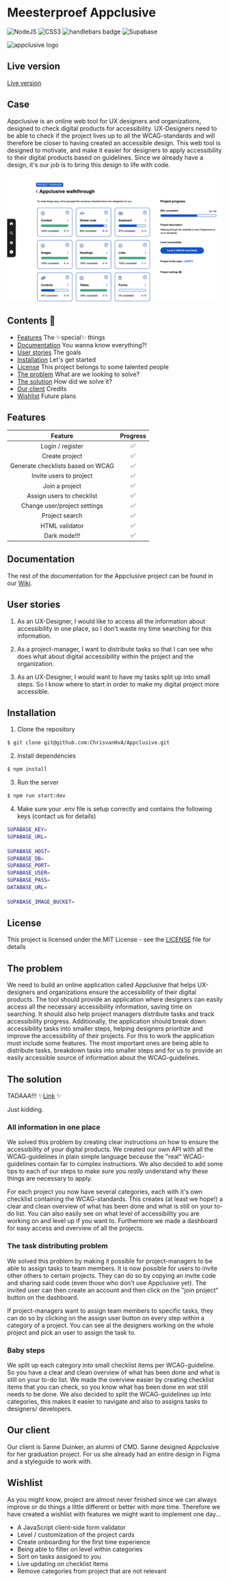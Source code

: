 # Meesterproef Appclusive

![NodeJS](https://img.shields.io/badge/node.js-6DA55F?style=for-the-badge&logo=node.js&logoColor=white)
![CSS3](https://img.shields.io/badge/css3-%231572B6.svg?style=for-the-badge&logo=css3&logoColor=white)
![handlebars badge](https://img.shields.io/badge/Handlebars.js-f0772b?style=for-the-badge&logo=handlebarsdotjs&logoColor=white)
![Supabase](https://img.shields.io/badge/Supabase-3ECF8E?style=for-the-badge&logo=supabase&logoColor=white)

![appclusive logo](https://github.com/ChrisvanHvA/Appclusive/assets/90341211/97bc65a3-8953-41f4-aa65-2936546a81ce)

## Live version

[Live version](https://appclusive-production.up.railway.app/landing)

## Case

Appclusive is an online web tool for UX designers and organizations, designed to check digital products for accessibility. UX-Designers need to be able to check if the project lives up to all the WCAG-standards and will therefore be closer to having created an accessible design. This web tool is designed to motivate, and make it easier for designers to apply accessibility to their digital products based on guidelines. Since we already have a design, it's our job is to bring this design to life with code.

![appclusive screen](https://github.com/ChrisvanHvA/Appclusive/blob/154bc6e014a18e5908a2101605e3c484d7af8795/public/images/ssreadme.png)

## Contents 📑

- [Features](https://github.com/ChrisvanHva/Appclusive#features) The ✨special✨ things
- [Documentation](https://github.com/ChrisvanHva/Appclusive#documentation) You wanna know everything?!
- [User stories](https://github.com/ChrisvanHva/Appclusive#user-stories) The goals
- [Installation](https://github.com/ChrisvanHva/Appclusive#installation) Let's get started
- [License](https://github.com/ChrisvanHva/Appclusive#license) This project belongs to some talented people
- [The problem](https://github.com/ChrisvanHva/Appclusive#the-problem) What are we looking to solve?
- [The solution](https://github.com/ChrisvanHva/Appclusive#the-solution) How did we solve it?
- [Our client](https://github.com/ChrisvanHva/Appclusive#our-client) Credits
- [Wishlist](https://github.com/ChrisvanHva/Appclusive#wishlist) Future plans

## Features

|               Feature             | Progress |
| :-------------------------------: | :------: |
| Login / register                  |    ✅    |
| Create project                    |    ✅    |
| Generate checklists based on WCAG |    ✅    |
| Invite users to project           |    ✅    |
| Join a project                    |    ✅    |
| Assign users to checklist         |    ✅    |
| Change user/project settings      |    ✅    |
| Project search                    |    ✅    |
| HTML validator                    |    ✅    |
| Dark mode!!!                      |    ✅    |

## Documentation

The rest of the documentation for the Appclusive project can be found in our [Wiki](https://github.com/ChrisvanHvA/Appclusive/wiki).

## User stories

1. As an UX-Designer, I would like to access all the information about accessibility in one place, so I don't waste my time searching for this information.

2. As a project-manager, I want to distribute tasks so that I can see who does what about digital accessibility within the project and the organization.

3. As an UX-Designer, I would want to have my tasks split up into small steps. So I know where to start in order to make my digital project more accessible.

## Installation

1. Clone the repository

```bash
$ git clone git@github.com:ChrisvanHvA/Appclusive.git
```

2. Install dependencies

```bash
$ npm install
```

3. Run the server

```bash
$ npm run start:dev
```

4. Make sure your .env file is setup correctly and contains the following keys (contact us for details)

```bash
SUPABASE_KEY=
SUPABASE_URL=

SUPABASE_HOST=
SUPABASE_DB=
SUPABASE_PORT=
SUPABASE_USER=
SUPABASE_PASS=
DATABASE_URL=

SUPABASE_IMAGE_BUCKET=
```

## License

This project is licensed under the MIT License - see the [LICENSE](LICENSE) file for details

## The problem

We need to build an online application called Appclusive that helps UX-designers and organizations ensure the accessibility of their digital products. The tool should provide an application where designers can easily access all the necessary accessibility information, saving time on searching. It should also help project managers distribute tasks and track accessibility progress. Additionally, the application should break down accessibility tasks into smaller steps, helping designers prioritize and improve the accessibility of their projects. For this to work the application must include some features. The most important ones are being able to distribute tasks, breakdown tasks into smaller steps and for us to provide an easily accessible source of information about the WCAG-guidelines.

## The solution

TADAAA!!! ✨[Link](https://appclusive-production.up.railway.app/landing)
✨

Just kidding.

### All information in one place

We solved this problem by creating clear instructions on how to ensure the accessibility of your digital products. We created our own API with all the WCAG-guidelines in plain simple language because the "real" WCAG-guidelines contain far to complex instructions. We also decided to add some tips to each of our steps to make sure you *really* understand why these things are necessary to apply. 

For each project you now have several categories, each with it's own checklist containing the WCAG-standards. This creates (at least we hope!) a clear and clean overview of what has been done and what is still on your to-do list. You can also easily see on what level of accessibility you are working on and level up if you want to. Furthermore we made a dashboard for easy access and overview of all the projects.

### The task distributing problem

We solved this problem by making it possible for project-managers to be able to assign tasks to team members. It is now possible for users to invite other others to certain projects. They can do so by copying an invite code and sharing said code (even those who don't use Appclusive yet). The invited user can then create an account and then click on the "join project" button on the dashboard.

If project-managers want to assign team members to specific tasks, they can do so by clicking on the assign user button on every step within a category of a project. You can see al the designers working on the whole project and pick an user to assign the task to.

### Baby steps

We split up each category into small checklist items per WCAG-guideline. So you have a clear and clean overview of what has been done and what is still on your to-do list. We made the overview easier by creating checklist items that you can check, so you know what has been done en wat still needs to be done. We also decided to split the WCAG-guidelines up into categories, this makes it easier to navigate and also to assigns tasks to designers/ developers.

## Our client

Our client is Sanne Duinker, an alumni of CMD. Sanne designed Appclusive for her graduation project. For us she already had an entire design in Figma and a styleguide to work with.

## Wishlist

As you might know, project are almost never finished since we can always improve or do things a little different or better with more time. Therefore we have created a wishlist with features we might want to implement one day...

- A JavaScript client-side form validator
- Level / customization of the project cards
- Create onboarding for the first time experience
- Being able to filter on level within categories
- Sort on tasks assigned to you
- Live updating on checklist items
- Remove categories from project that are not relevant
